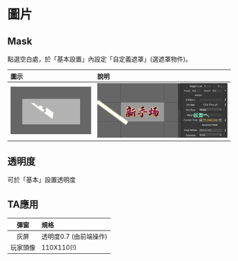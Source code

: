 # 圖片

## Mask

點選空白處，於「基本設置」內設定「自定義遮罩」\(選遮罩物件\)。

| 圖示 | 說明                                                                                            |
| :--- | :--- |
| ![](.gitbook/assets/screen-shot-2019-10-23-at-13.26.18.png) | ![](.gitbook/assets/screen-shot-2019-10-23-at-13.25.57.png)                                    |

## 透明度

可於「基本」設置透明度

## TA應用

| 彈窗 | 規格 |
| :---: | :--- |
| 灰屏 | 透明度0.7 \(由前端操作\) |
| 玩家頭像 | 110X110\(!\) |

